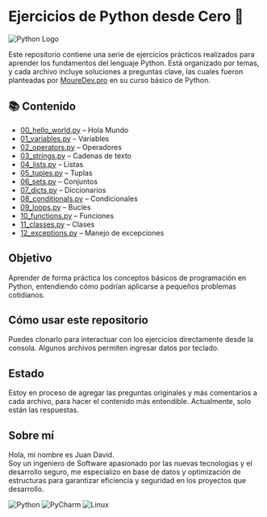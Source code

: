 # Ejercicios de Python desde Cero 🐍

![Python Logo](https://www.python.org/static/community_logos/python-logo.png)

Este repositorio contiene una serie de ejercicios prácticos realizados para aprender los fundamentos del lenguaje Python. Está organizado por temas, y cada archivo incluye soluciones a preguntas clave, las cuales fueron planteadas por [MoureDev.pro](https://mouredev.com) en su curso básico de Python.

## 📚 Contenido

- [00_hello_world.py](https://github.com/DJAngel973/Exercises-Python-Introduction/blob/main/00_hello_world.py) – Hola Mundo
- [01_variables.py](https://github.com/DJAngel973/Exercises-Python-Introduction/blob/main/01_variables.py) – Variables
- [02_operators.py](https://github.com/DJAngel973/Exercises-Python-Introduction/blob/main/02_Operators.py) – Operadores
- [03_strings.py](https://github.com/DJAngel973/Exercises-Python-Introduction/blob/main/03_strings.py) – Cadenas de texto
- [04_lists.py](https://github.com/DJAngel973/Exercises-Python-Introduction/blob/main/04_lists.py) – Listas
- [05_tuples.py](https://github.com/DJAngel973/Exercises-Python-Introduction/blob/main/05_tuples.py) – Tuplas
- [06_sets.py](https://github.com/DJAngel973/Exercises-Python-Introduction/blob/main/06_sets.py) – Conjuntos
- [07_dicts.py](https://github.com/DJAngel973/Exercises-Python-Introduction/blob/main/07_dicts.py) – Diccionarios
- [08_conditionals.py](https://github.com/DJAngel973/Exercises-Python-Introduction/blob/main/08_conditionals.py) – Condicionales
- [09_loops.py](https://github.com/DJAngel973/Exercises-Python-Introduction/blob/main/09_loops.py) – Bucles
- [10_functions.py](https://github.com/DJAngel973/Exercises-Python-Introduction/blob/main/10_functions.py) – Funciones
- [11_classes.py](https://github.com/DJAngel973/Exercises-Python-Introduction/blob/main/11_classes.py) – Clases
- [12_exceptions.py](https://github.com/DJAngel973/Exercises-Python-Introduction/blob/main/12_exceptions.py) – Manejo de excepciones

## Objetivo

Aprender de forma práctica los conceptos básicos de programación en Python, entendiendo cómo podrían aplicarse a pequeños problemas cotidianos.

## Cómo usar este repositorio

Puedes clonarlo para interactuar con los ejercicios directamente desde la consola. Algunos archivos permiten ingresar datos por teclado.

## Estado

Estoy en proceso de agregar las preguntas originales y más comentarios a cada archivo, para hacer el contenido más entendible. Actualmente, solo están las respuestas.

## Sobre mí

Hola, mi nombre es Juan David.  
Soy un ingeniero de Software apasionado por las nuevas tecnologias y el desarrollo seguro, me especializo en base de datos y optimización de estructuras para garantizar eficiencia y seguridad en los proyectos que desarrollo.

![Python](https://img.shields.io/badge/Python-3776AB?style=for-the-badge&logo=python&logoColor=white)
![PyCharm](https://img.shields.io/badge/IDE-PyCharm-000000?style=for-the-badge&logo=pycharm&logoColor=white)
![Linux](https://img.shields.io/badge/OS-Linux-FCC624?style=for-the-badge&logo=linux&logoColor=black)
